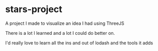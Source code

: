 # stars-project

A project I made to visualize an idea I had using ThreeJS

There is a lot I learned and a lot I could do better on.

I'd really love to learn all the ins and out of lodash and the tools it adds
